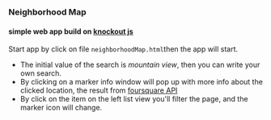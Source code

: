 ### Neighborhood Map

#### simple web app build on [knockout js](http://knockoutjs.com/)
Start app by click on file `neighborhoodMap.html`then the app will start. 
- The initial value of the search is *mountain view*, then you can write your own search.
- By clicking on a marker info window will pop up with more info about the clicked location, the result from [foursquare API](https://developer.foursquare.com/)
- By click on the item on the left list view you'll filter the page, and the marker icon will change. 
